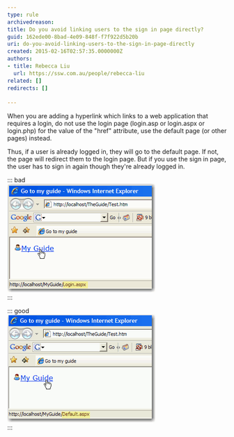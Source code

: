```yaml
---
type: rule
archivedreason: 
title: Do you avoid linking users to the sign in page directly?
guid: 162ede00-8bad-4e09-848f-f7f922d5b20b
uri: do-you-avoid-linking-users-to-the-sign-in-page-directly
created: 2015-02-16T02:57:35.0000000Z
authors:
- title: Rebecca Liu
  url: https://ssw.com.au/people/rebecca-liu
related: []
redirects: []

---
```


When you are adding a hyperlink which links to a web application that requires a login, do not use the login page (login.asp or login.aspx or login.php) for the value of the "href" attribute, use the default page (or other pages) instead.

Thus, if a user is already logged in, they will go to the default page.
If not, the page will redirect them to the login page.
But if you use the sign in page, the user has to sign in again though they're already logged in.

<!--endintro-->


::: bad  
![Figure: Bad Example - Linked to the login page.](/rules/do-you-avoid-linking-users-to-the-sign-in-page-directly/BadNoUseLogin.gif)  
:::


::: good  
![Figure: Good Example - Linked to the default page.](/rules/do-you-avoid-linking-users-to-the-sign-in-page-directly/GoodNoUseLogin.gif)  
:::

